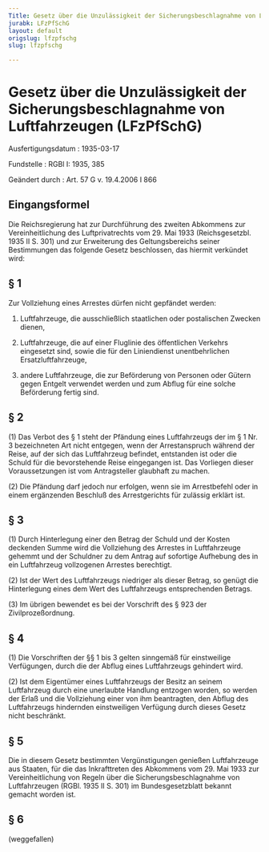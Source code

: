 ```yaml
---
Title: Gesetz über die Unzulässigkeit der Sicherungsbeschlagnahme von Luftfahrzeugen
jurabk: LFzPfSchG
layout: default
origslug: lfzpfschg
slug: lfzpfschg

---
```


# Gesetz über die Unzulässigkeit der Sicherungsbeschlagnahme von Luftfahrzeugen (LFzPfSchG)

Ausfertigungsdatum
:   1935-03-17

Fundstelle
:   RGBl I: 1935, 385

Geändert durch
:   Art. 57 G v. 19.4.2006 I 866

## Eingangsformel

Die Reichsregierung hat zur Durchführung des zweiten Abkommens zur
Vereinheitlichung des Luftprivatrechts vom 29. Mai 1933
(Reichsgesetzbl. 1935 II S. 301) und zur Erweiterung des
Geltungsbereichs seiner Bestimmungen das folgende Gesetz beschlossen,
das hiermit verkündet wird:

## § 1

Zur Vollziehung eines Arrestes dürfen nicht gepfändet werden:

1.  Luftfahrzeuge, die ausschließlich staatlichen oder postalischen
    Zwecken dienen,


2.  Luftfahrzeuge, die auf einer Fluglinie des öffentlichen Verkehrs
    eingesetzt sind, sowie die für den Liniendienst unentbehrlichen
    Ersatzluftfahrzeuge,


3.  andere Luftfahrzeuge, die zur Beförderung von Personen oder Gütern
    gegen Entgelt verwendet werden und zum Abflug für eine solche
    Beförderung fertig sind.

## § 2

(1) Das Verbot des § 1 steht der Pfändung eines Luftfahrzeugs der im §
1 Nr. 3 bezeichneten Art nicht entgegen, wenn der Arrestanspruch
während der Reise, auf der sich das Luftfahrzeug befindet, entstanden
ist oder die Schuld für die bevorstehende Reise eingegangen ist. Das
Vorliegen dieser Voraussetzungen ist vom Antragsteller glaubhaft zu
machen.

(2) Die Pfändung darf jedoch nur erfolgen, wenn sie im Arrestbefehl
oder in einem ergänzenden Beschluß des Arrestgerichts für zulässig
erklärt ist.

## § 3

(1) Durch Hinterlegung einer den Betrag der Schuld und der Kosten
deckenden Summe wird die Vollziehung des Arrestes in Luftfahrzeuge
gehemmt und der Schuldner zu dem Antrag auf sofortige Aufhebung des in
ein Luftfahrzeug vollzogenen Arrestes berechtigt.

(2) Ist der Wert des Luftfahrzeugs niedriger als dieser Betrag, so
genügt die Hinterlegung eines dem Wert des Luftfahrzeugs
entsprechenden Betrags.

(3) Im übrigen bewendet es bei der Vorschrift des § 923 der
Zivilprozeßordnung.

## § 4

(1) Die Vorschriften der §§ 1 bis 3 gelten sinngemäß für einstweilige
Verfügungen, durch die der Abflug eines Luftfahrzeugs gehindert wird.

(2) Ist dem Eigentümer eines Luftfahrzeugs der Besitz an seinem
Luftfahrzeug durch eine unerlaubte Handlung entzogen worden, so werden
der Erlaß und die Vollziehung einer von ihm beantragten, den Abflug
des Luftfahrzeugs hindernden einstweiligen Verfügung durch dieses
Gesetz nicht beschränkt.

## § 5

Die in diesem Gesetz bestimmten Vergünstigungen genießen Luftfahrzeuge
aus Staaten, für die das Inkrafttreten des Abkommens vom 29. Mai 1933
zur Vereinheitlichung von Regeln über die Sicherungsbeschlagnahme von
Luftfahrzeugen (RGBl. 1935 II S. 301) im Bundesgesetzblatt bekannt
gemacht worden ist.

## § 6

(weggefallen)


